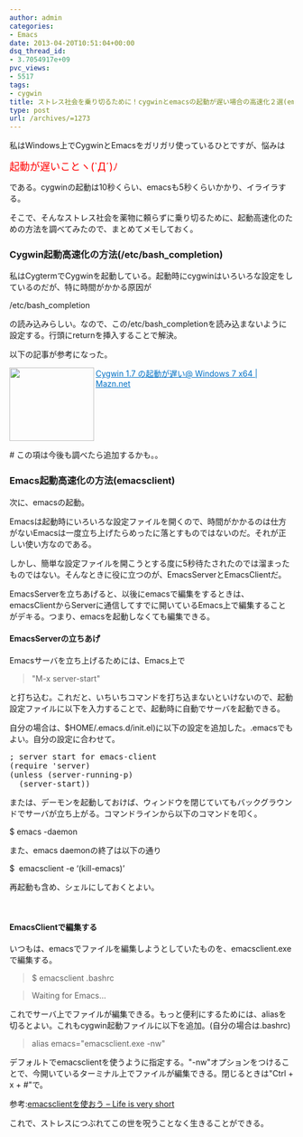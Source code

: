```yaml
---
author: admin
categories:
- Emacs
date: 2013-04-20T10:51:04+00:00
dsq_thread_id:
- 3.7054917e+09
pvc_views:
- 5517
tags:
- cygwin
title: ストレス社会を乗り切るために！cygwinとemacsの起動が遅い場合の高速化２選(emacsclient)
type: post
url: /archives/=1273
---
```


私はWindows上でCygwinとEmacsをガリガリ使っているひとですが、悩みは

<font color="#ff0000" size="4">起動が遅いことヽ(`Д´)ﾉ</font>

である。cygwinの起動は10秒くらい、emacsも5秒くらいかかり、イライラする。

そこで、そんなストレス社会を薬物に頼らずに乗り切るために、起動高速化のための方法を調べてみたので、まとめてメモしておく。

### Cygwin起動高速化の方法(/etc/bash_completion)

私はCygtermでCygwinを起動している。起動時にcygwinはいろいろな設定をしているのだが、特に時間がかかる原因が

/etc/bash_completion

の読み込みらしい。なので、この/etc/bash_completionを読み込まないように設定する。行頭にreturnを挿入することで解決。

以下の記事が参考になった。

<a href="https://www.mazn.net/blog/2010/10/31/324.html" target="_blank"><img class="alignleft" border="0" alt="" align="left" src="https://capture.heartrails.com/150x130/shadow?https://www.mazn.net/blog/2010/10/31/324.html" width="150" height="130" /></a> <a style="color: #0070c5" href="https://www.mazn.net/blog/2010/10/31/324.html" target="_blank">Cygwin 1.7 の起動が遅い@ Windows 7 x64 | Mazn.net</a>    <img border="0" alt="" src="https://b.hatena.ne.jp/entry/image/https://www.mazn.net/blog/2010/10/31/324.html" />  <br style="clear: both" />

\# この項は今後も調べたら追加するかも。。

### Emacs起動高速化の方法(emacsclient)

次に、emacsの起動。

Emacsは起動時にいろいろな設定ファイルを開くので、時間がかかるのは仕方がないEmacsは一度立ち上げたらめったに落とすものではないのだ。それが正しい使い方なのである。

しかし、簡単な設定ファイルを開こうとする度に5秒待たされたのでは溜まったものではない。そんなときに役に立つのが、EmacsServerとEmacsClientだ。

EmacsServerを立ちあげると、以後にemacsで編集をするときは、emacsClientからServerに通信してすでに開いているEmacs上で編集することがデキる。つまり、emacsを起動しなくても編集できる。

#### EmacsServerの立ちあげ

Emacsサーバを立ち上げるためには、Emacs上で

> "M-x server-start"

と打ち込む。これだと、いちいちコマンドを打ち込まないといけないので、起動設定ファイルに以下を入力することで、起動時に自動でサーバを起動できる。

自分の場合は、$HOME/.emacs.d/init.el)に以下の設定を追加した。.emacsでもよい。自分の設定に合わせて。

<div style="padding-bottom: 0px; margin: 0px; padding-left: 0px; padding-right: 0px; display: inline; float: none; padding-top: 0px" id="scid:812469c5-0cb0-4c63-8c15-c81123a09de7:60848760-81b1-43e7-8050-35e73160fac6" class="wlWriterEditableSmartContent">
  <pre name="code" class="c">; server start for emacs-client
(require 'server)
(unless (server-running-p)
  (server-start))
</pre>
</div>

または、デーモンを起動しておけば、ウィンドウを閉じていてもバックグラウンドでサーバが立ち上がる。コマンドラインから以下のコマンドを叩く。

$ emacs -daemon

また、emacs daemonの終了は以下の通り

$&#160; emacsclient -e &#8216;(kill-emacs)&#8217;
    


再起動も含め、シェルにしておくとよい。



&#160;

#### EmacsClientで編集する

いつもは、emacsでファイルを編集しようとしていたものを、emacsclient.exeで編集する。

> $ emacsclient .bashrc
      
>   
> Waiting for Emacs&#8230;

これでサーバ上でファイルが編集できる。もっと便利にするためには、aliasを切るとよい。これもcygwin起動ファイルに以下を追加。(自分の場合は.bashrc)

> alias emacs="emacsclient.exe -nw"

デフォルトでemacsclientを使うように指定する。"-nw"オプションをつけることで、今開いているターミナル上でファイルが編集できる。閉じるときは"Ctrl + x + #"で。

参考:[emacsclientを使おう &#8211; Life is very short][1]

これで、ストレスにつぶれてこの世を呪うことなく生きることができる。

 [1]: https://d.hatena.ne.jp/syohex/20101224/1293206906
